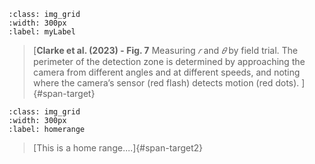 ```{figure} ../03_images/03_image_files/clarke_et_al_2023_fig7_clipped.png 
:class: img_grid
:width: 300px
:label: myLabel
```
> [**Clarke et al. (2023) - Fig. 7** Measuring *𝑟* and *𝜃* by field trial. The perimeter of the detection zone is determined by approaching the camera from different angles and at different speeds, and noting where the camera’s sensor (red flash) detects motion (red dots).
]{#span-target}


```{figure} ../03_images/03_image_files/00_home_range.jpg
:class: img_grid
:width: 300px
:label: homerange
```
> [This is a home range....]{#span-target2}